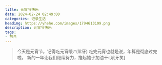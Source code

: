 ```yaml
---
title: 元宵节快乐
date: 2024-02-24 02:49:00
categories: 记录生活
headimg: https://yhehe.com/images/1794613199.png
description: 元宵节快乐
tags:
- 节日
---
```



>今天是元宵节，记得吃元宵哦:^(呲牙) 
> 吃完元宵也就是说，年算是彻底过完啦。
> 新的一年让我们继续努力，撸起袖子加油干:[呲牙笑] 
